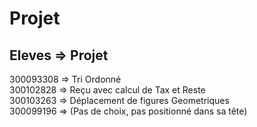# Projet


## Eleves => Projet

300093308 => Tri Ordonné  
300102828 => Reçu avec calcul de Tax et Reste  
300103263 => Déplacement de figures Geometriques  
300099196 => (Pas de choix, pas positionné dans sa tête)  
